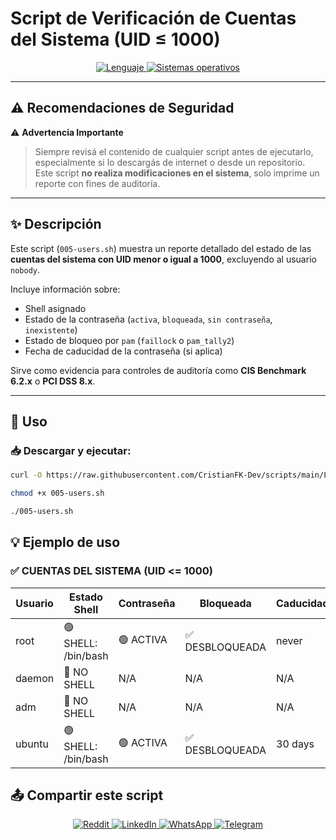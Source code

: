 # Script de Verificación de Cuentas del Sistema (UID ≤ 1000)

<p align="center">
    <a href="https://www.man7.org/linux/man-pages/man1/bash.1.html">
        <img src="https://img.shields.io/badge/Lenguaje-Bash-4EAA25?style=flat&logo=gnubash&labelColor=363D44" alt="Lenguaje">
    </a>
    <a href="https://www.debian.org/">
        <img src="https://img.shields.io/badge/OS-Linux%20%7C%20Debian-blue?style=flat&logoColor=b0c0c0&labelColor=363D44" alt="Sistemas operativos">
    </a>
</p>

---

## ⚠️ Recomendaciones de Seguridad

⚠️ **Advertencia Importante**  
> Siempre revisá el contenido de cualquier script antes de ejecutarlo, especialmente si lo descargás de internet o desde un repositorio.  
> Este script **no realiza modificaciones en el sistema**, solo imprime un reporte con fines de auditoría.

---

## ✨ Descripción

Este script (`005-users.sh`) muestra un reporte detallado del estado de las **cuentas del sistema con UID menor o igual a 1000**, excluyendo al usuario `nobody`.

Incluye información sobre:

- Shell asignado
- Estado de la contraseña (`activa`, `bloqueada`, `sin contraseña`, `inexistente`)
- Estado de bloqueo por `pam` (`faillock` o `pam_tally2`)
- Fecha de caducidad de la contraseña (si aplica)

Sirve como evidencia para controles de auditoría como **CIS Benchmark 6.2.x** o **PCI DSS 8.x**.

---

## 🚀 Uso

### 📥 Descargar y ejecutar:

```bash
curl -O https://raw.githubusercontent.com/CristianFK-Dev/scripts/main/Linux/005-users.sh

chmod +x 005-users.sh

./005-users.sh
```

## 💡 Ejemplo de uso


### ✅ CUENTAS DEL SISTEMA (UID <= 1000)

| Usuario | Estado Shell           | Contraseña   | Bloqueada        | Caducidad |
|---------|------------------------|--------------|------------------|-----------|
| root    | 🟢 SHELL: /bin/bash     | 🟢 ACTIVA     | ✅ DESBLOQUEADA   | never     |
| daemon  | 🔴 NO SHELL            | N/A          | N/A              | N/A       |
| adm     | 🔴 NO SHELL            | N/A          | N/A              | N/A       |
| ubuntu  | 🟢 SHELL: /bin/bash     | 🟢 ACTIVA     | ✅ DESBLOQUEADA   | 30 days   |



## 📤 Compartir este script

<p align="center">
    <a href="https://www.reddit.com/submit?url=https://github.com/CristianFK-Dev/scripts/blob/main/Linux/005-users.sh">
        <img src="https://img.shields.io/badge/Compartir-FF4500?logo=reddit&logoColor=white" alt="Reddit" />
    </a>
    <a href="https://www.linkedin.com/sharing/share-offsite/?url=https://github.com/CristianFK-Dev/scripts/blob/main/Linux/005-users.sh">
        <img src="https://img.shields.io/badge/LinkedIn-Compartir-0077B5?style=flat&logo=linkedin" alt="LinkedIn" />
    </a>
    <a href="https://wa.me/?text=Revisá%20este%20script:%20https://github.com/CristianFK-Dev/scripts/blob/main/Linux/005-users.sh">
        <img src="https://img.shields.io/badge/Compartir-25D366?logo=whatsapp&logoColor=white" alt="WhatsApp" />
    </a>
    <a href="https://t.me/share/url?url=https://github.com/CristianFK-Dev/scripts/blob/main/Linux/005-users.sh">
        <img src="https://img.shields.io/badge/Compartir-0088CC?logo=telegram&logoColor=white" alt="Telegram" />
    </a>
</p>
